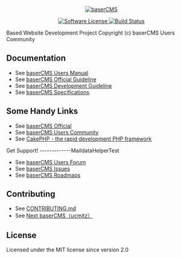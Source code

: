 <p align="center">
  <a href="https://baserCMS.net/" target="_blank" >
    <img alt="baserCMS" src="http://basercms.net/img/basercms_logo.png" />
  </a>
</p>
<p align="center">
    <a href="LICENSE" target="_blank">
        <img alt="Software License" src="https://img.shields.io/badge/license-MIT-brightgreen.svg?style=flat-square">
    </a>
    <a href="https://www.travis-ci.com/baserproject/basercms" target="_blank">
        <img alt="Build Status" src="https://www.travis-ci.com/baserproject/basercms.svg?branch=dev-4">
    </a>
</p>

Based Website Development Project
Copyright (c) baserCMS Users Community

Documentation
-------------

- See [baserCMS Users Manual](https://basercms.net/pdf/manual/usermanual.pdf)
- See [baserCMS Official Guideline](http://wiki.basercms.net/)
- See [baserCMS Development Guideline](https://github.com/baserproject/basercms/wiki/baserCMS%E3%82%B3%E3%82%A2%E3%83%91%E3%83%83%E3%82%B1%E3%83%BC%E3%82%B8%E9%96%8B%E7%99%BA%E8%80%85%E3%82%AC%E3%82%A4%E3%83%89)
- See [baserCMS Specifications](https://github.com/baserproject/basercms-docs)
<!--
- See [baserCMS Customize Guideline](http://basercms.net/manuals/customize_guideline)
-->

Some Handy Links
-------------
- See [baserCMS Official](https://basercms.net/)
- See [baserCMS Users Community](https://basercms.net/community/)
- See [CakePHP - the rapid development PHP framework](https://cakephp.org)

Get Support!
-------------MaildataHelperTest

- See [baserCMS Users Forum](https://forum.basercms.net/)
- See [baserCMS Issues](https://github.com/baserproject/basercms/issues)
- See [baserCMS Roadmaps](https://github.com/baserproject/basercms/wiki)

Contributing
-------------

- See [CONTRIBUTING.md](.github/CONTRIBUTING.md)
- See [Next baserCMS（ucmitz）](https://github.com/baserproject/ucmitz)

License
-------

Licensed under the MIT license since version 2.0
